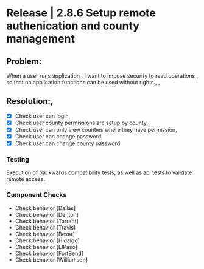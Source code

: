 # Release | 2.8.6 Setup remote authenication and county management

## Problem:
			
When a user runs application ,
I want to impose security to read operations ,
so that no application functions can be used without rights.,
,
## Resolution:,
- [x] Check user can login,
- [x] Check user county permissions are setup by county,
- [x] Check user can only view counties where they have permission,
- [x] Check user can change password,
- [x] Check user can change county password

### Testing

Execution of backwards compatibility tests, as well as api tests to validate remote access.

### Component Checks
- Check behavior [Dallas]
- Check behavior [Denton]
- Check behavior [Tarrant]
- Check behavior [Travis]
- Check behavior [Bexar]
- Check behavior [Hidalgo]
- Check behavior [ElPaso]
- Check behavior [FortBend]
- Check behavior [Williamson]